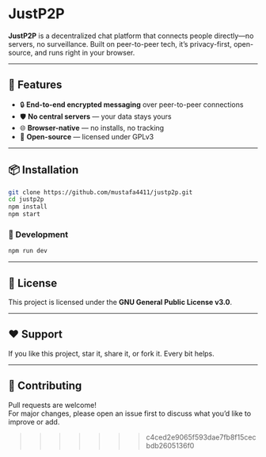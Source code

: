 # JustP2P

**JustP2P** is a decentralized chat platform that connects people directly—no servers, no surveillance. Built on peer-to-peer tech, it’s privacy-first, open-source, and runs right in your browser.

---

## 🚀 Features

- 🔒 **End-to-end encrypted messaging** over peer-to-peer connections  
- 🛡️ **No central servers** — your data stays yours  
- 🌐 **Browser-native** — no installs, no tracking  
- 🧩 **Open-source** — licensed under GPLv3

---

## 📦 Installation

```bash
git clone https://github.com/mustafa4411/justp2p.git
cd justp2p
npm install
npm start
```

### 🧪 Development

```bash
npm run dev
```

---

## 📜 License

This project is licensed under the **GNU General Public License v3.0**.

---

## ❤️ Support

If you like this project, star it, share it, or fork it. Every bit helps.

---

## 🤝 Contributing

Pull requests are welcome!  
For major changes, please open an issue first to discuss what you’d like to improve or add.
>>>>>>> c4ced2e9065f593dae7fb8f15cecbdb2605136f0
